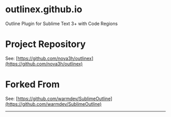 outlinex.github.io
==================
Outline Plugin for Sublime Text 3+ with Code Regions


Project Repository
==================

See: [https://github.com/nova3h/outlinex](https://github.com/nova3h/outlinex)


Forked From
===========

See: [https://github.com/warmdev/SublimeOutline](https://github.com/warmdev/SublimeOutline)
___
